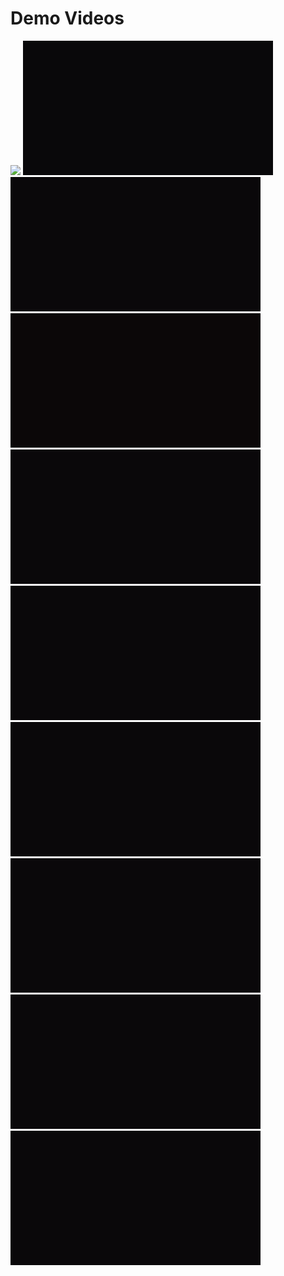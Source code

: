 # Demo Videos

<img src="/public/assets/videos/video1.gif" width="" />

<img src="/public/assets/videos/video2.gif" />

<img src="/public/assets/videos/video3.gif" />

<img src="/public/assets/videos/video4.gif" />

<img src="/public/assets/videos/video5.gif" />

<img src="/public/assets/videos/video6.gif" />

<img src="/public/assets/videos/video7.gif" />

<img src="/public/assets/videos/video8.gif" />

<img src="/public/assets/videos/video9.gif" />

<img src="/public/assets/videos/video10.gif" />
